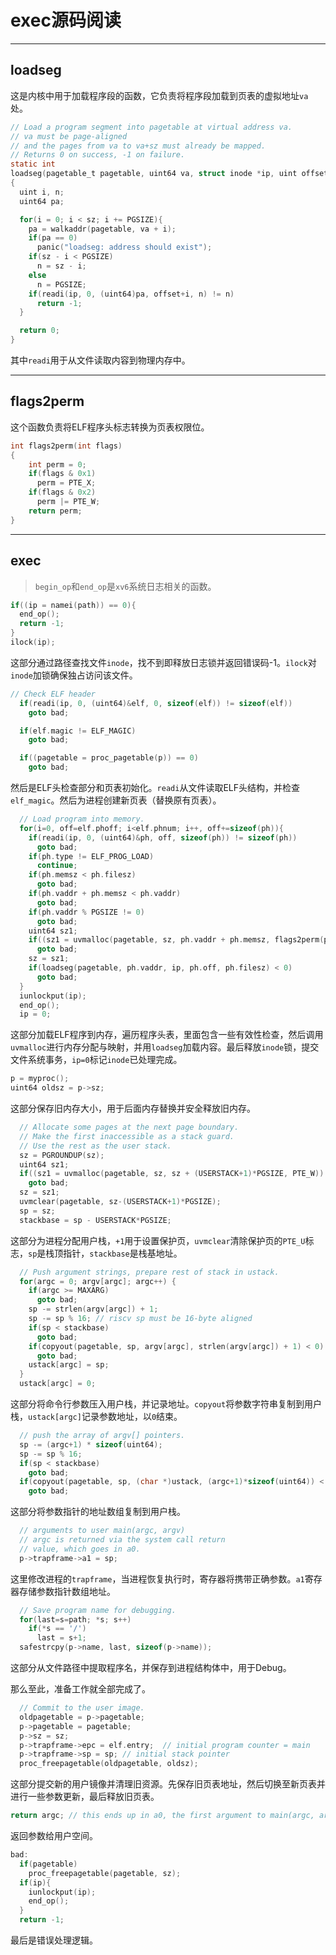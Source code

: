 # exec源码阅读

---

## loadseg

这是内核中用于加载程序段的函数，它负责将程序段加载到页表的虚拟地址`va`处。

```c
// Load a program segment into pagetable at virtual address va.
// va must be page-aligned
// and the pages from va to va+sz must already be mapped.
// Returns 0 on success, -1 on failure.
static int
loadseg(pagetable_t pagetable, uint64 va, struct inode *ip, uint offset, uint sz)
{
  uint i, n;
  uint64 pa;

  for(i = 0; i < sz; i += PGSIZE){
    pa = walkaddr(pagetable, va + i);
    if(pa == 0)
      panic("loadseg: address should exist");
    if(sz - i < PGSIZE)
      n = sz - i;
    else
      n = PGSIZE;
    if(readi(ip, 0, (uint64)pa, offset+i, n) != n)
      return -1;
  }

  return 0;
}
```

其中`readi`用于从文件读取内容到物理内存中。

---

## flags2perm

这个函数负责将ELF程序头标志转换为页表权限位。

```c
int flags2perm(int flags)
{
    int perm = 0;
    if(flags & 0x1)
      perm = PTE_X;
    if(flags & 0x2)
      perm |= PTE_W;
    return perm;
}
```

---

## exec

> `begin_op`和`end_op`是`xv6`系统日志相关的函数。

```c
if((ip = namei(path)) == 0){
  end_op();
  return -1;
} 
ilock(ip);
```

这部分通过路径查找文件`inode`，找不到即释放日志锁并返回错误码-1。`ilock`对`inode`加锁确保独占访问该文件。

```c
// Check ELF header
  if(readi(ip, 0, (uint64)&elf, 0, sizeof(elf)) != sizeof(elf))
    goto bad;

  if(elf.magic != ELF_MAGIC)
    goto bad;

  if((pagetable = proc_pagetable(p)) == 0)
    goto bad;
```

然后是ELF头检查部分和页表初始化。`readi`从文件读取ELF头结构，并检查`elf_magic`。然后为进程创建新页表（替换原有页表）。

```c
  // Load program into memory.
  for(i=0, off=elf.phoff; i<elf.phnum; i++, off+=sizeof(ph)){
    if(readi(ip, 0, (uint64)&ph, off, sizeof(ph)) != sizeof(ph))
      goto bad;
    if(ph.type != ELF_PROG_LOAD)
      continue;
    if(ph.memsz < ph.filesz)
      goto bad;
    if(ph.vaddr + ph.memsz < ph.vaddr)
      goto bad;
    if(ph.vaddr % PGSIZE != 0)
      goto bad;
    uint64 sz1;
    if((sz1 = uvmalloc(pagetable, sz, ph.vaddr + ph.memsz, flags2perm(ph.flags))) == 0)
      goto bad;
    sz = sz1;
    if(loadseg(pagetable, ph.vaddr, ip, ph.off, ph.filesz) < 0)
      goto bad;
  }
  iunlockput(ip);
  end_op();
  ip = 0;
```

这部分加载ELF程序到内存，遍历程序头表，里面包含一些有效性检查，然后调用`uvmalloc`进行内存分配与映射，并用`loadseg`加载内容。最后释放`inode`锁，提交文件系统事务，`ip=0`标记`inode`已处理完成。

```c
p = myproc();
uint64 oldsz = p->sz;
```

这部分保存旧内存大小，用于后面内存替换并安全释放旧内存。

```c
  // Allocate some pages at the next page boundary.
  // Make the first inaccessible as a stack guard.
  // Use the rest as the user stack.
  sz = PGROUNDUP(sz);
  uint64 sz1;
  if((sz1 = uvmalloc(pagetable, sz, sz + (USERSTACK+1)*PGSIZE, PTE_W)) == 0)
    goto bad;
  sz = sz1;
  uvmclear(pagetable, sz-(USERSTACK+1)*PGSIZE);
  sp = sz;
  stackbase = sp - USERSTACK*PGSIZE;
```

这部分为进程分配用户栈，`+1`用于设置保护页，`uvmclear`清除保护页的`PTE_U`标志，`sp`是栈顶指针，`stackbase`是栈基地址。

```c
  // Push argument strings, prepare rest of stack in ustack.
  for(argc = 0; argv[argc]; argc++) {
    if(argc >= MAXARG)
      goto bad;
    sp -= strlen(argv[argc]) + 1;
    sp -= sp % 16; // riscv sp must be 16-byte aligned
    if(sp < stackbase)
      goto bad;
    if(copyout(pagetable, sp, argv[argc], strlen(argv[argc]) + 1) < 0)
      goto bad;
    ustack[argc] = sp;
  }
  ustack[argc] = 0;
```

这部分将命令行参数压入用户栈，并记录地址。`copyout`将参数字符串复制到用户栈，`ustack[argc]`记录参数地址，以`0`结束。

```c
  // push the array of argv[] pointers.
  sp -= (argc+1) * sizeof(uint64);
  sp -= sp % 16;
  if(sp < stackbase)
    goto bad;
  if(copyout(pagetable, sp, (char *)ustack, (argc+1)*sizeof(uint64)) < 0)
    goto bad;
```

这部分将参数指针的地址数组复制到用户栈。

```c
  // arguments to user main(argc, argv)
  // argc is returned via the system call return
  // value, which goes in a0.
  p->trapframe->a1 = sp;
```

这里修改进程的`trapframe`，当进程恢复执行时，寄存器将携带正确参数。`a1`寄存器存储参数指针数组地址。

```c
  // Save program name for debugging.
  for(last=s=path; *s; s++)
    if(*s == '/')
      last = s+1;
  safestrcpy(p->name, last, sizeof(p->name));
```

这部分从文件路径中提取程序名，并保存到进程结构体中，用于Debug。

那么至此，准备工作就全部完成了。

```c
  // Commit to the user image.
  oldpagetable = p->pagetable;
  p->pagetable = pagetable;
  p->sz = sz;
  p->trapframe->epc = elf.entry;  // initial program counter = main
  p->trapframe->sp = sp; // initial stack pointer
  proc_freepagetable(oldpagetable, oldsz);
```

这部分提交新的用户镜像并清理旧资源。先保存旧页表地址，然后切换至新页表并进行一些参数更新，最后释放旧页表。

```c
return argc; // this ends up in a0, the first argument to main(argc, argv)
```

返回参数给用户空间。

```c
bad:
  if(pagetable)
    proc_freepagetable(pagetable, sz);
  if(ip){
    iunlockput(ip);
    end_op();
  }
  return -1;
```

最后是错误处理逻辑。
